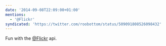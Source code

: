 ```yaml
---
date: '2014-09-08T22:09:00+01:00'
mentions:
  - '@Flickr'
syndicated: 'https://twitter.com/roobottom/status/509091808526098432'
---
```

Fun with the [@Flickr](https://twitter.com/@Flickr) api.
